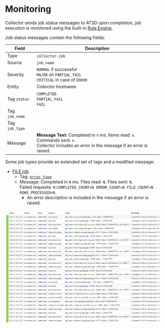 # Monitoring

Collector sends job status messages to ATSD upon completion, job execution is monitored using the built-in [Rule Engine](https://axibase.com/docs/atsd/rule-engine/).

Job status messages contain the following fields:

Field | Description
---|---
Type | `collector-job`
Source | `job_name`
Severity | `NORMAL` if successful<br>`MAJOR` on `PARTIAL_FAIL`<br>`CRITICAL` in case of `ERROR`
Entity | Collector hostname
Tag `status` | `COMPLETED`<br>`PARTIAL_FAIL`<br>`FAIL`
Tag `job_name` |
Tag `job_type` |
Message | **Message Text**: Completed in `n` ms. Items read: `n`. Commands sent: `n`.<br>Collector includes an error in the message if an error is raised.

Some job types provide an extended set of tags and a modified message:

* [FILE job](./jobs/file.md)
  * Tag: [`error type`](./jobs/completion-messages.md)
  * Message: Completed in `N` ms. Files read: `N`. Files sent: `N`. <br>Failed requests: `N` `COMPLETED_COUNT=N ERROR_COUNT=N FILE_COUNT=N` <br> `ROWS_PROCESSED=N`.
    * An error description is included in the message if an error is raised.

![Collector Messages](./images/collector_messages_atsd.png)
